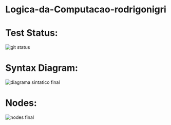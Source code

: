 # Logica-da-Computacao-rodrigonigri

# Test Status:

![git status](http://3.129.230.99/svg/rodrigonigri/Logica-da-Computacao-rodrigonigri/)


# Syntax Diagram:
![diagrama sintatico final](https://github.com/rodrigonigri/Logica-da-Computacao-rodrigonigri/assets/62730936/d892e6ab-15a2-436e-8930-61ac700587bc)


# Nodes:
![nodes final](https://github.com/rodrigonigri/Logica-da-Computacao-rodrigonigri/assets/62730936/ad33cc17-c0de-4d8d-89a7-4d033d7140c8)

